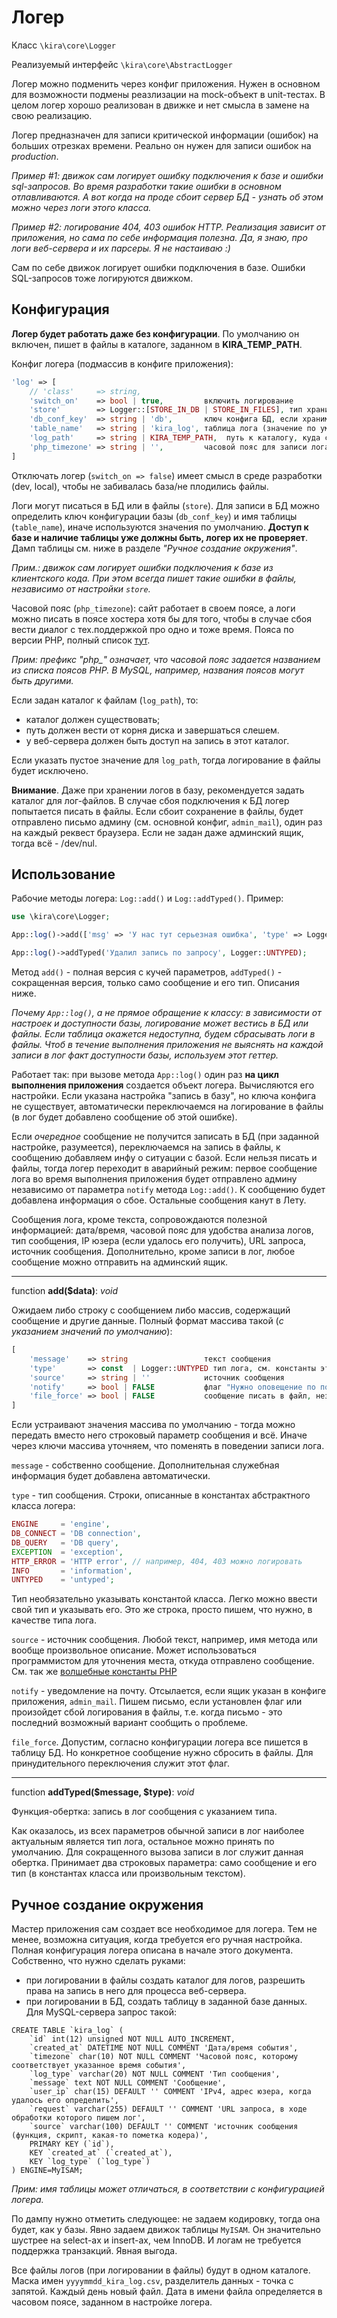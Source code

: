 # Логер

Класс `\kira\core\Logger`

Реализуемый интерфейс `\kira\core\AbstractLogger`

Логер можно подменить через конфиг приложения. Нужен в основном для возможности подмены реазлизации на mock-объект в unit-тестах. В целом логер хорошо реализован в движке и нет смысла в замене на свою реализацию.

Логер предназначен для записи критической информации (ошибок) на больших отрезках времени. Реально он нужен для записи ошибок на *production*.

*Пример #1: движок сам логирует ошибку подключения к базе и ошибки sql-запросов. Во время разработки такие ошибки в основном отлавливаются. А вот когда на проде сбоит сервер БД - узнать об этом можно через логи этого класса.*

*Пример #2: логирование 404, 403 ошибок HTTP. Реализация зависит от приложения, но сама по себе информация полезна. Да, я знаю, про логи веб-сервера и их парсеры. Я не настаиваю :)*

Сам по себе движок логирует ошибки подключения в базе. Ошибки SQL-запросов тоже логируются движком.

## Конфигурация

**Логер будет работать даже без конфигурации**. По умолчанию он включен, пишет в файлы в каталоге, заданном в **KIRA_TEMP_PATH**.

Конфиг логера (подмассив в конфиге приложения):

```PHP
'log' => [
    // 'class'     => string,
    'switch_on'    => bool | true,         включить логирование
    'store'        => Logger::[STORE_IN_DB | STORE_IN_FILES], тип хранителя логов
    'db_conf_key'  => string | 'db',       ключ конфига БД, если храним логи в базе
    'table_name'   => string | 'kira_log', таблица лога (значение по умолчанию) при записи в БД
    'log_path'     => string | KIRA_TEMP_PATH,  путь к каталогу, куда складывать файлы логов, если храним в файлах
    'php_timezone' => string | '',         часовой пояс для записи лога
]
```

Отключать логер (`switch_on => false`) имеет смысл в среде разработки (dev, local), чтобы не забивалась база/не плодились файлы.

Логи могут писаться в БД или в файлы (`store`). Для записи в БД можно определить ключ конфигурации базы (`db_conf_key`) и имя таблицы (`table_name`), иначе используются значения по умолчанию. **Доступ к базе и наличие таблицы уже должны быть, логер их не проверяет**. Дамп таблицы см. ниже в разделе *"Ручное создание окружения"*.

*Прим.: движок сам логирует ошибки подключения к базе из клиентского кода. При этом всегда пишет такие ошибки в файлы, независимо от настройки `store`.*

Часовой пояс (`php_timezone`): сайт работает в своем поясе, а логи можно писать в поясе хостера хотя бы для того, чтобы в случае сбоя вести диалог с тех.поддержкой про одно и тоже время. Пояса по версии PHP, полный cписок [тут](http://php.net/manual/en/timezones.php).

*Прим: префикс "php_" означает, что часовой пояс задается названием из списка поясов PHP. В MySQL, например, названия поясов могут быть другими.*

Если задан каталог к файлам (`log_path`), то:

- каталог должен существовать;
- путь должен вести от корня диска и завершаться слешем.
- у веб-сервера должен быть доступ на запись в этот каталог.

Если указать пустое значение для `log_path`, тогда логирование в файлы будет исключено.

**Внимание**. Даже при хранении логов в базу, рекомендуется задать каталог для лог-файлов. В случае сбоя подключения к БД логер попытается писать в файлы. Если сбоит сохранение в файлы, будет отправлено письмо админу (см. основной конфиг, `admin_mail`), один раз на каждый реквест браузера. Если не задан даже админский ящик, тогда всё - /dev/nul.

## Использование

Рабочие методы логера: `Log::add()` и `Log::addTyped()`. Пример:

```PHP
use \kira\core\Logger;

App::log()->add(['msg' => 'У нас тут серьезная ошибка', 'type' => Logger::EXCEPTION, 'notify' => true]);

App::log()->addTyped('Удалил запись по запросу', Logger::UNTYPED);
```

Метод `add()` - полная версия с кучей параметров, `addTyped()` - сокращенная версия, только само сообщение и его тип. Описания ниже.

*Почему `App::log()`, а не прямое обращение к классу: в зависимости от настроек и доступности базы, логирование может вестись в БД или файлы. Если таблица окажется недоступна, будем сбрасывать логи в файлы. Чтоб в течение выполнения приложения не выяснять на каждой записи в лог факт доступности базы, используем этот геттер.*

Работает так: при вызове метода `App::log()` один раз **на цикл выполнения приложения** создается объект логера. Вычисляются его настройки. Если указана настройка "запись в базу", но ключа конфига не существует, автоматически переключаемся на логирование в файлы (в лог будет добавлено сообщение об этой ошибке).

Если *очередное* сообщение не получится записать в БД (при заданной настройке, разумеется), переключаемся на запись в файлы, к сообщению добавляем инфу о ситуации с базой. Если нельзя писать и файлы, тогда логер переходит в аварийный режим: первое сообщение лога во время выполнения приложения будет отправлено админу независимо от параметра `notify` метода `Log::add()`. К сообщению будет добавлена информация о сбое. Остальные сообщения канут в Лету.

Сообщения лога, кроме текста, сопровождаются полезной информацией: дата/время, часовой пояс для удобства анализа логов, тип сообщения, IP юзера (если удалось его получить), URL запроса, источник сообщения. Дополнительно, кроме записи в лог, любое сообщение можно отправить на админский ящик.

---

function __add($data)__: _void_

Ожидаем либо строку с сообщением либо массив, содержащий сообщение и другие данные. Полный формат массива такой (*с указанием значений по умолчанию*):

```PHP
[
    'message'    => string                 текст сообщения
    'type'       => const  | Logger::UNTYPED тип лога, см. константы этого класса
    'source'     => string | ''            источник сообщения
    'notify'     => bool | FALSE           флаг "Нужно оповещение по почте"
    'file_force' => bool | FALSE           сообщение писать в файл, независимо от настройки.
]
```

Если устраивают значения массива по умолчанию - тогда можно передать вместо него строковый параметр сообщения и всё. Иначе через ключи массива уточняем, что поменять в поведении записи лога.

`message` - собственно сообщение. Дополнительная служебная информация будет добавлена автоматически.

`type` - тип сообщения. Строки, описанные в константах абстрактного класса логера:

```PHP
ENGINE     = 'engine',
DB_CONNECT = 'DB connection',
DB_QUERY   = 'DB query',
EXCEPTION  = 'exception',
HTTP_ERROR = 'HTTP error', // например, 404, 403 можно логировать
INFO       = 'information',
UNTYPED    = 'untyped';
```

Тип необязательно указывать константой класса. Легко можно ввести свой тип и указывать его. Это же строка, просто пишем, что нужно, в качестве типа лога.

`source` - источник сообщения. Любой текст, например, имя метода или вообще произвольное описание. Может использоваться программистом для уточнения места, откуда отправлено сообщение. См. так же [волшебные константы PHP](http://php.net/manual/ru/language.constants.predefined.php)

`notify` - уведомление на почту. Отсылается, если ящик указан в конфиге приложения, `admin_mail`. Пишем письмо, если установлен флаг или произойдет сбой логирования в файлы, т.е. когда письмо - это последний возможный вариант сообщить о проблеме.

`file_force`. Допустим, согласно конфигурации логера все пишется в таблицу БД. Но конкретное сообщение нужно сбросить в файлы. Для принудительного переключения служит этот флаг.

---

function __addTyped($message, $type)__: _void_

Функция-обертка: запись в лог сообщения с указанием типа.

Как оказалось, из всех параметров обычной записи в лог наиболее актуальным является тип лога, остальное можно принять по умолчанию. Для сокращенного вызова записи в лог служит данная обертка. Принимает два строковых параметра: само сообщение и его тип (в константах класса или произвольным текстом).

## Ручное создание окружения

Мастер приложения сам создает все необходимое для логера. Тем не менее, возможна ситуация, когда требуется его ручная настройка. Полная конфигурация логера описана в начале этого документа. Собственно, что нужно сделать руками:

- при логировании в файлы создать каталог для логов, разрешить права на запись в него для процесса веб-сервера.
- при логировании в БД, создать таблицу в заданной базе данных. Для MySQL-сервера запрос такой:

```MySQL
CREATE TABLE `kira_log` (
    `id` int(12) unsigned NOT NULL AUTO_INCREMENT,
    `created_at` DATETIME NOT NULL COMMENT 'Дата/время события',
    `timezone` char(10) NOT NULL COMMENT 'Часовой пояс, которому соответствует указанное время события',
    `log_type` varchar(20) NOT NULL COMMENT 'Тип сообщения',
    `message` text NOT NULL COMMENT 'Сообщение',
    `user_ip` char(15) DEFAULT '' COMMENT 'IPv4, адрес юзера, когда удалось его определить',
    `request` varchar(255) DEFAULT '' COMMENT 'URL запроса, в ходе обработки которого пишем лог',
    `source` varchar(100) DEFAULT '' COMMENT 'источник сообщения (функция, скрипт, какая-то пометка кодера)',
    PRIMARY KEY (`id`),
    KEY `created_at` (`created_at`),
    KEY `log_type` (`log_type`)
) ENGINE=MyISAM;
```

*Прим: имя таблицы может отличаться, в соответствии с конфигурацией логера.*

По дампу нужно отметить следующее: не задаем кодировку, тогда она будет, как у базы. Явно задаем движок таблицы `MyISAM`. Он значительно шустрее на select-ах и insert-ах, чем InnoDB. И логам не требуется поддержка транзакций. Явная выгода.

Все файлы логов (при логировании в файлы) будут в одном каталоге. Маска имен `yyyymmdd_kira_log.csv`, разделитель данных - точка с запятой. Каждый день новый файл. Дата в имени файла определяется в часовом поясе, заданном в настройке логера.
